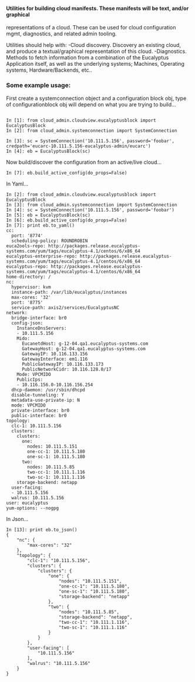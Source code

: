 
#### Utilities for building cloud manifests. These manifests will be text, and/or graphical
representations of a cloud.
These can be used for cloud configuration mgmt, diagnostics, and related admin tooling.

Utilities should help with:
-Cloud discovery. Discovery an existing cloud, and produce a textual/graphical representation of
 this cloud.
-Diagnostics. Methods to fetch information from a combination of the Eucalyptus Application itself,
 as well as the underlying systems; Machines, Operating systems, Hardware/Backends, etc..


### Some example usage:


First create a systemconnection object and a configuration block obj, type of configurationblock
obj will depend on what you are trying to build...
```

In [1]: from cloud_admin.cloudview.eucalyptusblock import EucalyptusBlock
In [2]: from cloud_admin.systemconnection import SystemConnection

In [3]: sc = SystemConnection('10.111.5.156', password='foobar', credpath='eucarc-10.111.5.156-eucalyptus-admin/eucarc')
In [4]: eb = EucalyptusBlock(sc)
```

Now build/discover the configuration from an active/live cloud...

```
In [7]: eb.build_active_config(do_props=False)
```


In Yaml...

```
In [2]: from cloud_admin.cloudview.eucalyptusblock import EucalyptusBlock
In [3]: from cloud_admin.systemconnection import SystemConnection
In [4]: sc = SystemConnection('10.111.5.156', password='foobar')
In [5]: eb = EucalyptusBlock(sc)
In [6]: eb.build_active_config(do_props=False)
In [7]: print eb.to_yaml()
cc:
  port: '8774'
  scheduling-policy: ROUNDROBIN
euca2ools-repo: http://packages.release.eucalyptus-systems.com/yum/tags/eucalyptus-4.1/centos/6/x86_64
eucalyptus-enterprise-repo: http://packages.release.eucalyptus-systems.com/yum/tags/eucalyptus-4.1/centos/6/x86_64
eucalyptus-repo: http://packages.release.eucalyptus-systems.com/yum/tags/eucalyptus-4.1/centos/6/x86_64
home-directory: /
nc:
  hypervisor: kvm
  instance-path: /var/lib/eucalyptus/instances
  max-cores: '32'
  port: '8775'
  service-path: axis2/services/EucalyptusNC
network:
  bridge-interface: br0
  config-json:
    InstanceDnsServers:
    - 10.111.5.156
    Mido:
      EucanetdHost: g-12-04.qa1.eucalyptus-systems.com
      GatewayHost: g-12-04.qa1.eucalyptus-systems.com
      GatewayIP: 10.116.133.156
      GatewayInterface: em1.116
      PublicGatewayIP: 10.116.133.173
      PublicNetworkCidr: 10.116.128.0/17
    Mode: VPCMIDO
    PublicIps:
    - 10.116.156.0-10.116.156.254
  dhcp-daemon: /usr/sbin/dhcpd
  disable-tunneling: Y
  metadata-use-private-ip: N
  mode: VPCMIDO
  private-interface: br0
  public-interface: br0
topology:
  clc-1: 10.111.5.156
  clusters:
    clusters:
      one:
        nodes: 10.111.5.151
        one-cc-1: 10.111.5.180
        one-sc-1: 10.111.5.180
      two:
        nodes: 10.111.5.85
        two-cc-1: 10.111.1.116
        two-sc-1: 10.111.1.116
    storage-backend: netapp
  user-facing:
  - 10.111.5.156
  walrus: 10.111.5.156
user: eucalyptus
yum-options: --nogpg
```

In Json...

```
In [13]: print eb.to_json()
{
    "nc": {
        "max-cores": "32"
    },
    "topology": {
        "clc-1": "10.111.5.156",
        "clusters": {
            "clusters": {
                "one": {
                    "nodes": "10.111.5.151",
                    "one-cc-1": "10.111.5.180",
                    "one-sc-1": "10.111.5.180",
                    "storage-backend": "netapp"
                },
                "two": {
                    "nodes": "10.111.5.85",
                    "storage-backend": "netapp",
                    "two-cc-1": "10.111.1.116",
                    "two-sc-1": "10.111.1.116"
                }
            }
        },
        "user-facing": [
            "10.111.5.156"
        ],
        "walrus": "10.111.5.156"
    }
}

```

